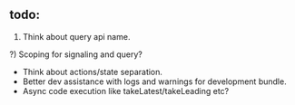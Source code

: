 ## todo:

1) Think about query api name.

?) Scoping for signaling and query?

- Think about actions/state separation.
- Better dev assistance with logs and warnings for development bundle.
- Async code execution like takeLatest/takeLeading etc?
